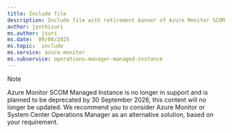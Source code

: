 ```yaml
---
title: Include file
description: Include file with retirement banner of Azure Monitor SCOM Managed Instance
author: jyothisuri
ms.author: jsuri
ms.date:  09/08/2025
ms.topic:  include
ms.service: azure-monitor
ms.subservice: operations-manager-managed-instance
---
```


>[!NOTE]
>Azure Monitor SCOM Managed Instance is no longer in support and is planned to be deprecated by 30 September 2026, this content will no longer be updated. We recommend you to consider Azure Monitor or System Center Operations Manager as an alternative solution, based on your requirement.
